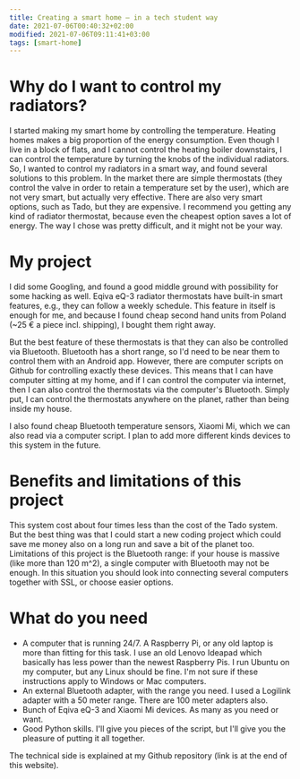 ```yaml
---
title: Creating a smart home – in a tech student way
date: 2021-07-06T00:40:32+02:00
modified: 2021-07-06T09:11:41+03:00
tags: [smart-home]
---
```


# Why do I want to control my radiators?
I started making my smart home by controlling the temperature. Heating homes makes a big proportion of the energy consumption. Even though I live in a block of flats, and I cannot control the heating boiler downstairs, I can control the temperature by turning the knobs of the individual radiators. So, I wanted to control my radiators in a smart way, and found several solutions to this problem. In the market there are simple thermostats (they control the valve in order to retain a temperature set by the user), which are not very smart, but actually very effective. There are also very smart options, such as Tado, but they are expensive. I recommend you getting any kind of radiator thermostat, because even the cheapest option saves a lot of energy. The way I chose was pretty difficult, and it might not be your way.

# My project
I did some Googling, and found a good middle ground with possibility for some hacking as well. Eqiva eQ-3 radiator thermostats have built-in smart features, e.g., they can follow a weekly schedule. This feature in itself is enough for me, and because I found cheap second hand units from Poland (~25 € a piece incl. shipping), I bought them right away.

But the best feature of these thermostats is that they can also be controlled via Bluetooth. Bluetooth has a short range, so I'd need to be near them to control them with an Android app. However, there are computer scripts on Github for controlling exactly these devices. This means that I can have computer sitting at my home, and if I can control the computer via internet, then I can also control the thermostats via the computer's Bluetooth. Simply put, I can control the thermostats anywhere on the planet, rather than being inside my house.

I also found cheap Bluetooth temperature sensors, Xiaomi Mi, which we can also read via a computer script. I plan to add more different kinds devices to this system in the future.

# Benefits and limitations of this project

This system cost about four times less than the cost of the Tado system. But the best thing was that I could start a new coding project which could save me money also on a long run and save a bit of the planet too. Limitations of this project is the Bluetooth range: if your house is massive (like more than 120 m^2), a single computer with Bluetooth may not be enough. In this situation you should look into connecting several computers together with SSL, or choose easier options.

# What do you need

* A computer that is running 24/7. A Raspberry Pi, or any old laptop is more than fitting for this task. I use an old Lenovo Ideapad which basically has less power than the newest Raspberry Pis. I run Ubuntu on my computer, but any Linux should be fine. I'm not sure if these instructions apply to Windows or Mac computers.
* An external Bluetooth adapter, with the range you need. I used a Logilink adapter with a 50 meter range. There are 100 meter adapters also.
* Bunch of Eqiva eQ-3 and Xiaomi Mi devices. As many as you need or want.
* Good Python skills. I'll give you pieces of the script, but I'll give you the pleasure of putting it all together.

The technical side is explained at my Github repository (link is at the end of this website).
